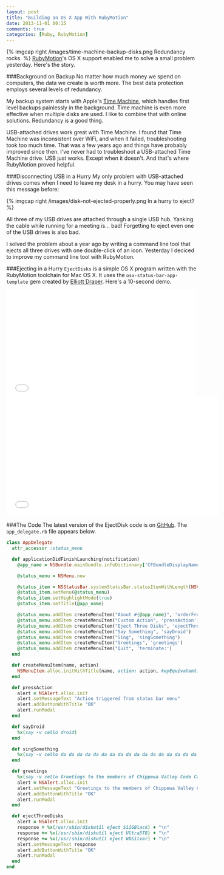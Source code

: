 ```yaml
---
layout: post
title: "Building an OS X App With RubyMotion"
date: 2013-11-01 00:15
comments: true
categories: [Ruby, RubyMotion]
---
```

{% imgcap right /images/time-machine-backup-disks.png Redundancy rocks. %}
[RubyMotion](/blog/2012/10/29/building-ios-apps-with-ruby-motion/)'s OS X support enabled me to solve a small problem yesterday.  Here's the story.

###Background on Backup
No matter how much money we spend on computers, the data we create is worth more. The best data protection employs several levels of redundancy.

My backup system starts with Apple's [Time Machine](http://www.apple.com/findouthow/mac/#timemachinebasics), which handles first level backups painlessly in the background. Time machine is even more effective when multiple disks are used. I like to combine that with online solutions. Redundancy is a good thing.

USB-attached drives work great with Time Machine. I found that Time Machine was inconsistent over WiFi, and when it failed, troubleshooting took too much time. That was a few years ago and things have probably improved since then. I've never had to troubleshoot a USB-attached Time Machine drive. USB just works. Except when it doesn't. And that's where RubyMotion proved helpful.
<!--more-->
###Disconnecting USB in a Hurry
My only problem with USB-attached drives comes when I need to leave my desk in a hurry. You may have seen this message before:

{% imgcap right /images/disk-not-ejected-properly.png In a hurry to eject? %}

All three of my USB drives are attached through a single USB hub. Yanking the cable while running for a meeting is… bad! Forgetting to eject even one of the USB drives is also bad.

I solved the problem about a year ago by writing a command line tool that ejects all three drives with one double-click of an icon. Yesterday I deciced to improve my command line tool with RubyMotion.

###Ejecting in a Hurry
`EjectDisks` is a simple OS X program written with the RubyMotion toolchain for Mac OS X. It uses the `osx-status-bar-app-template` gem created by [Elliott Draper](https://github.com/kickcode/osx-status-bar-app-template). Here's a 10-second demo.

<iframe src="//player.vimeo.com/video/78349497" width="500" height="281" frameborder="0" webkitallowfullscreen mozallowfullscreen allowfullscreen></iframe>

<center><iframe name="eject-disks-osx" width="560" height="315" src="//www.youtube.com/embed/Lb9ZUESIpms" frameborder="0" allowfullscreen></iframe></center>

###The Code
The latest version of the EjectDisk code is on [GitHub](https://github.com/RayHightower/EjectDisks). The `app_delegate.rb` file appears below.

```ruby
class AppDelegate
  attr_accessor :status_menu

  def applicationDidFinishLaunching(notification)
    @app_name = NSBundle.mainBundle.infoDictionary['CFBundleDisplayName']

    @status_menu = NSMenu.new

    @status_item = NSStatusBar.systemStatusBar.statusItemWithLength(NSVariableStatusItemLength).init
    @status_item.setMenu(@status_menu)
    @status_item.setHighlightMode(true)
    @status_item.setTitle(@app_name)

    @status_menu.addItem createMenuItem("About #{@app_name}", 'orderFrontStandardAboutPanel:')
    @status_menu.addItem createMenuItem("Custom Action", 'pressAction')
    @status_menu.addItem createMenuItem("Eject Three Disks", 'ejectThreeDisks')
    @status_menu.addItem createMenuItem("Say Something", 'sayDroid')
    @status_menu.addItem createMenuItem("Sing", 'singSomething')
    @status_menu.addItem createMenuItem("Greetings", 'greetings')
    @status_menu.addItem createMenuItem("Quit", 'terminate:')
  end

  def createMenuItem(name, action)
    NSMenuItem.alloc.initWithTitle(name, action: action, keyEquivalent: '')
  end

  def pressAction
    alert = NSAlert.alloc.init
    alert.setMessageText "Action triggered from status bar menu"
    alert.addButtonWithTitle "OK"
    alert.runModal
  end

  def sayDroid
    %x(say -v cello droid)
  end

  def singSomething
    %x(say -v cello da da da da da da da da da da da da da da da da da da da da da da da da da da)
  end

  def greetings
    %x(say -v cello Greetings to the members of Chippewa Valley Code Camp &)
    alert = NSAlert.alloc.init
    alert.setMessageText "Greetings to the members of Chippewa Valley Code Camp!"
    alert.addButtonWithTitle "OK"
    alert.runModal
  end

  def ejectThreeDisks
    alert = NSAlert.alloc.init
    response = %x(/usr/sbin/diskutil eject SiiGBlack) + "\n"
    response += %x(/usr/sbin/diskutil eject Ultra3TB) + "\n"
    response += %x(/usr/sbin/diskutil eject WDSilver) + "\n"
    alert.setMessageText response
    alert.addButtonWithTitle "OK"
    alert.runModal
  end
end
```

